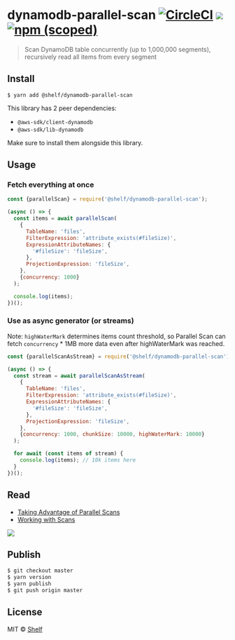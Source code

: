 # dynamodb-parallel-scan [![CircleCI](https://circleci.com/gh/shelfio/dynamodb-parallel-scan/tree/master.svg?style=svg)](https://circleci.com/gh/shelfio/dynamodb-parallel-scan/tree/master) ![](https://img.shields.io/badge/code_style-prettier-ff69b4.svg) [![npm (scoped)](https://img.shields.io/npm/v/@shelf/dynamodb-parallel-scan.svg)](https://www.npmjs.com/package/@shelf/dynamodb-parallel-scan)

> Scan DynamoDB table concurrently (up to 1,000,000 segments), recursively read all items from every segment

## Install

```
$ yarn add @shelf/dynamodb-parallel-scan
```

This library has 2 peer dependencies:

- `@aws-sdk/client-dynamodb`
- `@aws-sdk/lib-dynamodb`

Make sure to install them alongside this library.

## Usage

### Fetch everything at once

```js
const {parallelScan} = require('@shelf/dynamodb-parallel-scan');

(async () => {
  const items = await parallelScan(
    {
      TableName: 'files',
      FilterExpression: 'attribute_exists(#fileSize)',
      ExpressionAttributeNames: {
        '#fileSize': 'fileSize',
      },
      ProjectionExpression: 'fileSize',
    },
    {concurrency: 1000}
  );

  console.log(items);
})();
```

### Use as async generator (or streams)

Note: `highWaterMark` determines items count threshold, so Parallel Scan can fetch `concurrency` \* 1MB more data even after highWaterMark was reached.

```js
const {parallelScanAsStream} = require('@shelf/dynamodb-parallel-scan');

(async () => {
  const stream = await parallelScanAsStream(
    {
      TableName: 'files',
      FilterExpression: 'attribute_exists(#fileSize)',
      ExpressionAttributeNames: {
        '#fileSize': 'fileSize',
      },
      ProjectionExpression: 'fileSize',
    },
    {concurrency: 1000, chunkSize: 10000, highWaterMark: 10000}
  );

  for await (const items of stream) {
    console.log(items); // 10k items here
  }
})();
```

## Read

- [Taking Advantage of Parallel Scans](https://docs.aws.amazon.com/amazondynamodb/latest/developerguide/bp-query-scan.html)
- [Working with Scans](https://docs.aws.amazon.com/amazondynamodb/latest/developerguide/Scan.html)

![](https://docs.aws.amazon.com/amazondynamodb/latest/developerguide/images/ParallelScan.png)

## Publish

```sh
$ git checkout master
$ yarn version
$ yarn publish
$ git push origin master
```

## License

MIT © [Shelf](https://shelf.io)
